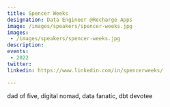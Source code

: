 ```yaml
---
title: Spencer Weeks
designation: Data Engineer @Recharge Apps
image: /images/speakers/spencer-weeks.jpg
images: 
 - /images/speakers/spencer-weeks.jpg
description: 
events:
 - 2022
twitter: 
linkedin: https://www.linkedin.com/in/spencerweeks/

---
```


dad of five, digital nomad, data fanatic, dbt devotee